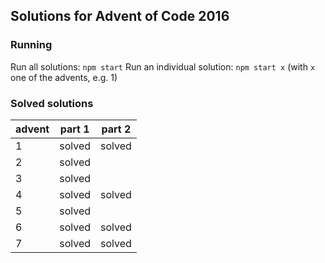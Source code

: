 ## Solutions for Advent of Code 2016
### Running
Run all solutions:
`npm start`
Run an individual solution:
`npm start x`
(with `x` one of the advents, e.g. 1)

### Solved solutions
|advent| part 1 | part 2|
|------|--------|-------|
1|solved|solved
2|solved
3|solved
4|solved|solved
5|solved
6|solved|solved
7|solved|solved
